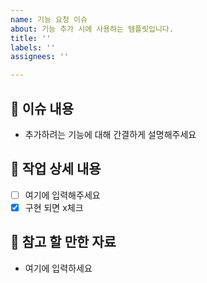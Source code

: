 ```yaml
---
name: 기능 요청 이슈
about: 기능 추가 시에 사용하는 템플릿입니다.
title: ''
labels: ''
assignees: ''

---
```


## 📄 이슈 내용

* 추가하려는 기능에 대해 간결하게 설명해주세요

## 📝 작업 상세 내용

- [ ] 여기에 입력해주세요
- [x] 구현 되면 x체크

## 📌 참고 할 만한 자료
* 여기에 입력하세요
